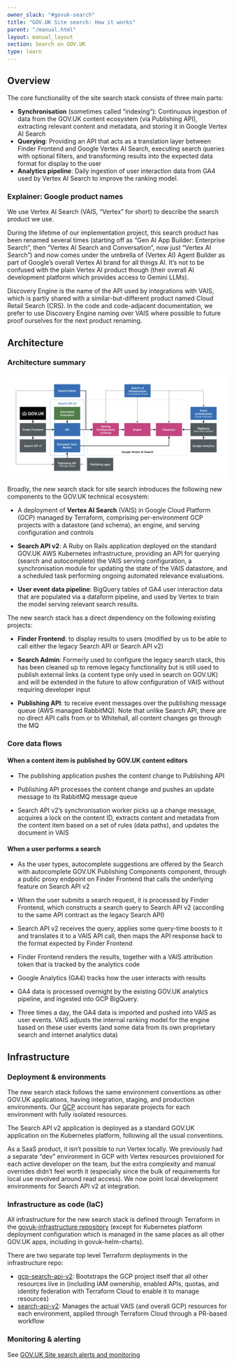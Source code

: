 ```yaml
---
owner_slack: "#govuk-search"
title: "GOV.UK Site search: How it works"
parent: "/manual.html"
layout: manual_layout
section: Search on GOV.UK
type: learn
---
```


## Overview

The core functionality of the site search stack consists of three main parts:

- **Synchronisation** (sometimes called “indexing”): Continuous ingestion of data from the GOV.UK content ecosystem (via Publishing API), extracting relevant content and metadata, and storing it in Google Vertex AI Search
- **Querying**: Providing an API that acts as a translation layer between Finder Frontend and Google Vertex AI Search, executing search queries with optional filters, and transforming results into the expected data format for display to the user
- **Analytics pipeline**: Daily ingestion of user interaction data from GA4 used by Vertex AI Search to improve the ranking model.

### Explainer: Google product names

We use Vertex AI Search (VAIS, “Vertex” for short) to describe the search product we use.

During the lifetime of our implementation project, this search product has been renamed several times (starting off as “Gen AI App Builder: Enterprise Search”, then “Vertex AI Search and Conversation”, now just “Vertex AI Search”) and now comes under the umbrella of (Vertex AI) Agent Builder as part of Google’s overall Vertex AI brand for all things AI. It’s not to be confused with the plain Vertex AI product though (their overall AI development platform which provides access to Gemini LLMs).

Discovery Engine is the name of the API used by integrations with VAIS, which is partly shared with a similar-but-different product named Cloud Retail Search (CRS). In the code and code-adjacent documentation, we prefer to use Discovery Engine naming over VAIS where possible to future proof ourselves for the next product renaming.

## Architecture

### Architecture summary

![site-search-diagram][link-1]

Broadly, the new search stack for site search introduces the following new components to the GOV.UK technical ecosystem:

- A deployment of **Vertex AI Search** (VAIS) in Google Cloud Platform (GCP) managed by Terraform, comprising per-environment GCP projects with a datastore (and schema), an engine, and serving configuration and controls

- **Search API v2**: A Ruby on Rails application deployed on the standard GOV.UK AWS Kubernetes infrastructure, providing an API for querying (search and autocomplete) the VAIS serving configuration, a synchronisation module for updating the state of the VAIS datastore, and a scheduled task performing ongoing automated relevance evaluations.

- **User event data pipeline**: BigQuery tables of GA4 user interaction data that are populated via a dataform pipeline, and used by Vertex to train the model serving relevant search results.

The new search stack has a direct dependency on the following existing projects:

- **Finder Frontend**: to display results to users (modified by us to be able to call either the legacy Search API or Search API v2)

- **Search Admin**: Formerly used to configure the legacy search stack, this has been cleaned up to remove legacy functionality but is still used to publish external links (a content type only used in search on GOV.UK) and will be extended in the future to allow configuration of VAIS without requiring developer input

- **Publishing API**: to receive event messages over the publishing message queue (AWS managed RabbitMQ). Note that unlike Search API, there are no direct API calls from or to Whitehall, all content changes go through the MQ

### Core data flows

#### When a content item is published by GOV.UK content editors

- The publishing application pushes the content change to Publishing API

- Publishing API processes the content change and pushes an update message to its RabbitMQ message queue

- Search API v2’s synchronisation worker picks up a change message, acquires a lock on the content ID, extracts content and metadata from the content item based on a set of rules (data paths), and updates the document in VAIS

#### When a user performs a search

- As the user types, autocomplete suggestions are offered by the Search with autocomplete GOV.UK Publishing Components component, through a public proxy endpoint on Finder Frontend that calls the underlying feature on Search API v2

- When the user submits a search request, it is processed by Finder Frontend, which constructs a search query to Search API v2 (according to the same API contract as the legacy Search API)

- Search API v2 receives the query, applies some query-time boosts to it and translates it to a VAIS API call, then maps the API response back to the format expected by Finder Frontend

- Finder Frontend renders the results, together with a VAIS attribution token that is tracked by the analytics code

- Google Analytics (GA4) tracks how the user interacts with results

- GA4 data is processed overnight by the existing GOV.UK analytics pipeline, and ingested into GCP BigQuery.

- Three times a day, the GA4 data is imported and pushed into VAIS as user events. VAIS adjusts the internal ranking model for the engine based on these user events (and some data from its own proprietary search and internet analytics data)

## Infrastructure

### Deployment & environments

The new search stack follows the same environment conventions as other GOV.UK applications, having integration, staging, and production environments. Our [GCP][link-8] account has separate projects for each environment with fully isolated resources.

The Search API v2 application is deployed as a standard GOV.UK application on the Kubernetes platform, following all the usual conventions.

As a SaaS product, it isn’t possible to run Vertex locally. We previously had a separate “dev” environment in GCP with Vertex resources provisioned for each active developer on the team, but the extra complexity and manual overrides didn’t feel worth it (especially since the bulk of requirements for local use revolved around read access). We now point local development environments for Search API v2 at integration.

### Infrastructure as code (IaC)

All infrastructure for the new search stack is defined through Terraform in the [govuk-infrastructure repository][link-3] (except for Kubernetes platform deployment configuration which is managed in the same places as all other GOV.UK apps, including in govuk-helm-charts).

There are two separate top level Terraform deployments in the infrastructure repo:

- [gcp-search-api-v2][link-4]: Bootstraps the GCP project itself that all other resources live in (including IAM ownership, enabled APIs, quotas, and identity federation with Terraform Cloud to enable it to manage resources)
- [search-api-v2][link-5]: Manages the actual VAIS (and overall GCP) resources for each environment, applied through Terraform Cloud through a PR-based workflow

### Monitoring & alerting

See [GOV.UK Site search alerts and monitoring][link-9]

[link-1]: ../images/site-search-diagram.png
[link-2]: https://grafana.eks.production.govuk.digital/d/govuk-search/gov-uk-search?orgId=1&from=now-24h&to=now&timezone=browser
[link-3]: https://github.com/alphagov/govuk-infrastructure
[link-4]: https://github.com/alphagov/govuk-infrastructure/tree/main/terraform/deployments/gcp-search-api-v2
[link-5]: https://github.com/alphagov/govuk-infrastructure/tree/main/terraform/deployments/search-api-v2
[link-6]: https://govuk.sentry.io/projects/app-search-api-v2/?project=4505862568935424
[link-7]: https://dashboard.logit.io/sign-in
[link-8]: /manual/google-cloud-platform-gcp
[link-9]: /manual/search-alerts-and-monitoring.html.md
